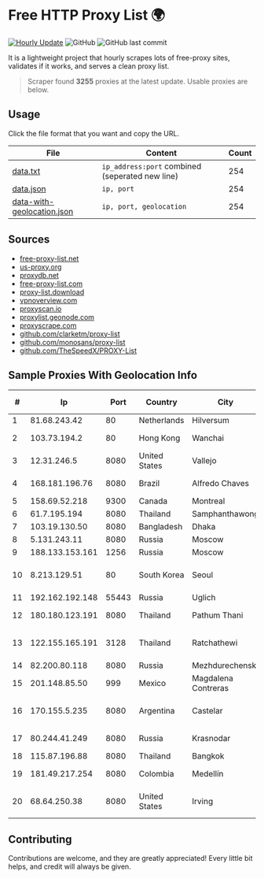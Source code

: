 
# Free HTTP Proxy List 🌍

[![Hourly Update](https://github.com/mertguvencli/http-proxy-list/actions/workflows/main.yml/badge.svg?branch=main)](https://github.com/mertguvencli/http-proxy-list/actions/workflows/main.yml)
![GitHub](https://img.shields.io/github/license/mertguvencli/http-proxy-list)
![GitHub last commit](https://img.shields.io/github/last-commit/mertguvencli/http-proxy-list)

It is a lightweight project that hourly scrapes lots of free-proxy sites, validates if it works, and serves a clean proxy list.


> Scraper found **3255** proxies at the latest update. Usable proxies are below.

## Usage

Click the file format that you want and copy the URL.


|File|Content|Count|
|----|-------|-----|
|[data.txt](https://raw.githubusercontent.com/mertguvencli/http-proxy-list/main/proxy-list/data.txt)|`ip_address:port` combined (seperated new line)|254|
|[data.json](https://raw.githubusercontent.com/mertguvencli/http-proxy-list/main/proxy-list/data.json)|`ip, port`|254|
|[data-with-geolocation.json](https://raw.githubusercontent.com/mertguvencli/http-proxy-list/main/proxy-list/data-with-geolocation.json)|`ip, port, geolocation`|254|

## Sources

* [free-proxy-list.net](https://free-proxy-list.net)
* [us-proxy.org](https://www.us-proxy.org)
* [proxydb.net](http://proxydb.net)
* [free-proxy-list.com](https://free-proxy-list.com/?page=&port=&type%5B%5D=http&type%5B%5D=https&up_time=0&search=Search)
* [proxy-list.download](https://www.proxy-list.download/HTTP)
* [vpnoverview.com](https://vpnoverview.com/privacy/anonymous-browsing/free-proxy-servers)
* [proxyscan.io](https://www.proxyscan.io)
* [proxylist.geonode.com](https://proxylist.geonode.com/api/proxy-list?limit=300&page=1&sort_by=lastChecked&sort_type=desc&protocols=http,https)
* [proxyscrape.com](https://api.proxyscrape.com/v2/?request=displayproxies&protocol=http&timeout=10000&country=all&ssl=all&anonymity=all)
* [github.com/clarketm/proxy-list](https://raw.githubusercontent.com/clarketm/proxy-list/master/proxy-list-raw.txt)
* [github.com/monosans/proxy-list](https://raw.githubusercontent.com/monosans/proxy-list/main/proxies/http.txt)
* [github.com/TheSpeedX/PROXY-List](https://raw.githubusercontent.com/TheSpeedX/PROXY-List/master/http.txt)


## Sample Proxies With Geolocation Info

|#|Ip|Port|Country|City|Internet Service Provider|
|-|--|----|-------|----|-------------------------|
|1|81.68.243.42|80|Netherlands|Hilversum|EuroNet Internet|
|2|103.73.194.2|80|Hong Kong|Wanchai|TouchPal HK Co., Limited|
|3|12.31.246.5|8080|United States|Vallejo|AT&T Services, Inc.|
|4|168.181.196.76|8080|Brazil|Alfredo Chaves|Windx TelecomunicaÔÔes|
|5|158.69.52.218|9300|Canada|Montreal|OVH SAS|
|6|61.7.195.194|8080|Thailand|Samphanthawong|CAT-ISP|
|7|103.19.130.50|8080|Bangladesh|Dhaka|InfoLink|
|8|5.131.243.11|8080|Russia|Moscow|Novotelecom Ltd|
|9|188.133.153.161|1256|Russia|Moscow|Enforta-MSK|
|10|8.213.129.51|80|South Korea|Seoul|Alibaba (US) Technology Co., Ltd.|
|11|192.162.192.148|55443|Russia|Uglich|Sigma-Net Ltd.|
|12|180.180.123.191|8080|Thailand|Pathum Thani|TOT Public Company Limited|
|13|122.155.165.191|3128|Thailand|Ratchathewi|CAT Telecom Public Company Limited|
|14|82.200.80.118|8080|Russia|Mezhdurechensk|ZSTTK|
|15|201.148.85.50|999|Mexico|Magdalena Contreras|Operbes, S.A. de C.V.|
|16|170.155.5.235|8080|Argentina|Castelar|Gobernacion de la Provincia de Buenos Aires|
|17|80.244.41.249|8080|Russia|Krasnodar|Freedom Krasnodar|
|18|115.87.196.88|8080|Thailand|Bangkok|TRUEBB|
|19|181.49.217.254|8080|Colombia|Medellín|Telmex Colombia S.A.|
|20|68.64.250.38|8080|United States|Irving|SimpleFiber Communications LLC|



## Contributing

Contributions are welcome, and they are greatly appreciated! Every
little bit helps, and credit will always be given.

